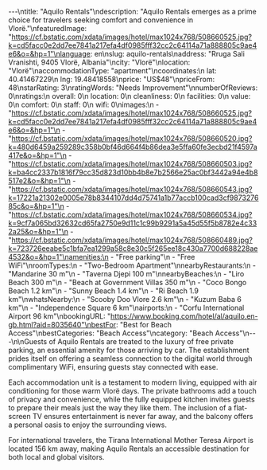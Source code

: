 ---\ntitle: "Aquilo Rentals"\ndescription: "Aquilo Rentals emerges as a prime choice for travelers seeking comfort and convenience in Vlorë."\nfeaturedImage: "https://cf.bstatic.com/xdata/images/hotel/max1024x768/508660525.jpg?k=cd5facc0e2dd7ee7841a217efa4df0985fff32cc2c64114a71a888805c9ae4e6&o=&hp=1"\nlanguage: en\nslug: aquilo-rentals\naddress: "Rruga Sali Vranishti, 9405 Vlorë, Albania"\ncity: "Vlorë"\nlocation: "Vlorë"\naccommodationType: "apartment"\ncoordinates:\n  lat: 40.41467229\n  lng: 19.48418558\nprice: "US$48"\npriceFrom: 48\nstarRating: 3\nratingWords: "Needs Improvement"\nnumberOfReviews: 0\nratings:\n  overall: 0\n  location: 0\n  cleanliness: 0\n  facilities: 0\n  value: 0\n  comfort: 0\n  staff: 0\n  wifi: 0\nimages:\n  - "https://cf.bstatic.com/xdata/images/hotel/max1024x768/508660525.jpg?k=cd5facc0e2dd7ee7841a217efa4df0985fff32cc2c64114a71a888805c9ae4e6&o=&hp=1"\n  - "https://cf.bstatic.com/xdata/images/hotel/max1024x768/508660520.jpg?k=480d6459a259289c358b0bf46d664f4b86dea3e5ffa60fe3ecbd21f4597a417e&o=&hp=1"\n  - "https://cf.bstatic.com/xdata/images/hotel/max1024x768/508660503.jpg?k=ba4cc2337b1816f79cc35d823d10bb4b8e7b2566e25ac0bf3442a94e4b8517e2&o=&hp=1"\n  - "https://cf.bstatic.com/xdata/images/hotel/max1024x768/508660543.jpg?k=17221a21302e0005e78b8344107dd4d75741a1b77accb100cad3cf987327685c&o=&hp=1"\n  - "https://cf.bstatic.com/xdata/images/hotel/max1024x768/508660534.jpg?k=9cf7a065bd32632cd65fa2750e9d11c1c99b9291a5a45d55f5b8782e4c332a25&o=&hp=1"\n  - "https://cf.bstatic.com/xdata/images/hotel/max1024x768/508660489.jpg?k=723726eeabe5c1bfa7ea1299a58c8e30c5f265ee18c430a7700d688228ae4532&o=&hp=1"\namenities:\n  - "Free parking"\n  - "Free WiFi"\nroomTypes:\n  - "Two-Bedroom Apartment"\nnearbyRestaurants:\n  - "Mandarine 30 m"\n  - "Taverna Djepi 100 m"\nnearbyBeaches:\n  - "Liro Beach 300 m"\n  - "Beach at Government Villas 350 m"\n  - "Coco Bongo Beach 1.2 km"\n  - "Sunny Beach 1.4 km"\n  - "Ri Beach 1.9 km"\nwhatsNearby:\n  - "Scooby Doo Vlore 2.6 km"\n  - "Kuzum Baba 6 km"\n  - "Independence Square 6 km"\nairports:\n  - "Corfu International Airport 96 km"\nbookingURL: "https://www.booking.com/hotel/al/aquilo.en-gb.html?aid=8035640"\nbestFor: "Best for Beach Access"\nbestCategories: "Beach Access"\ncategory: "Beach Access"\n---\n\nGuests of Aquilo Rentals are treated to the luxury of free private parking, an essential amenity for those arriving by car. The establishment prides itself on offering a seamless connection to the digital world through complimentary WiFi, ensuring guests stay connected with ease.

Each accommodation unit is a testament to modern living, equipped with air conditioning for those warm Vlorë days. The private bathrooms add a touch of privacy and convenience, while the fully equipped kitchen invites guests to prepare their meals just the way they like them. The inclusion of a flat-screen TV ensures entertainment is never far away, and the balcony offers a personal oasis to enjoy the surrounding views.

For international travelers, the Tirana International Mother Teresa Airport is located 156 km away, making Aquilo Rentals an accessible destination for both local and global visitors.
